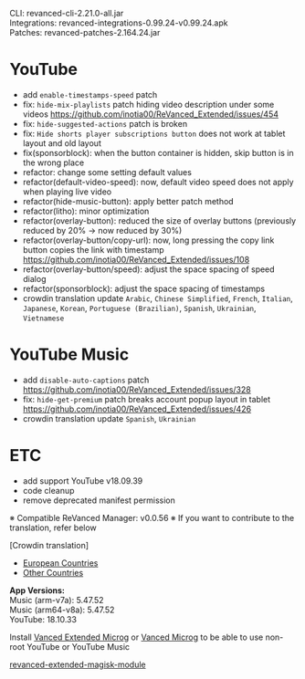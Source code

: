 CLI: revanced-cli-2.21.0-all.jar  
Integrations: revanced-integrations-0.99.24-v0.99.24.apk  
Patches: revanced-patches-2.164.24.jar  

YouTube
==
- add `enable-timestamps-speed` patch
- fix: `hide-mix-playlists` patch hiding video description under some videos https://github.com/inotia00/ReVanced_Extended/issues/454
- fix: `hide-suggested-actions` patch is broken
- fix: `Hide shorts player subscriptions button` does not work at tablet layout and old layout
- fix(sponsorblock): when the button container is hidden, skip button is in the wrong place
- refactor: change some setting default values
- refactor(default-video-speed): now, default video speed does not apply when playing live video
- refactor(hide-music-button): apply better patch method
- refactor(litho): minor optimization
- refactor(overlay-button): reduced the size of overlay buttons (previously reduced by 20% → now reduced by 30%)
- refactor(overlay-button/copy-url): now, long pressing the copy link button copies the link with timestamp https://github.com/inotia00/ReVanced_Extended/issues/108
- refactor(overlay-button/speed): adjust the space spacing of speed dialog
- refactor(sponsorblock): adjust the space spacing of timestamps
- crowdin translation update
`Arabic`, `Chinese Simplified`, `French`, `Italian`, `Japanese`, `Korean`, `Portuguese (Brazilian)`, `Spanish`, `Ukrainian`, `Vietnamese`


YouTube Music
==
- add `disable-auto-captions` patch https://github.com/inotia00/ReVanced_Extended/issues/328
- fix: `hide-get-premium` patch breaks account popup layout in tablet https://github.com/inotia00/ReVanced_Extended/issues/426
- crowdin translation update
`Spanish`, `Ukrainian`


ETC
==
- add support YouTube v18.09.39
- code cleanup
- remove deprecated manifest permission

※ Compatible ReVanced Manager: v0.0.56
※ If you want to contribute to the translation, refer below

[Crowdin translation]
- [European Countries](https://crowdin.com/project/revancedextendedeu)
- [Other Countries](https://crowdin.com/project/revancedextended)
  
**App Versions:**  
Music (arm-v7a): 5.47.52  
Music (arm64-v8a): 5.47.52  
YouTube: 18.10.33  

Install [Vanced Extended Microg](https://github.com/inotia00/VancedMicroG/releases) or [Vanced Microg](https://github.com/TeamVanced/VancedMicroG/releases) to be able to use non-root YouTube or YouTube Music  

[revanced-extended-magisk-module](https://github.com/MatadorProBr/revanced-extended-magisk-module)  
